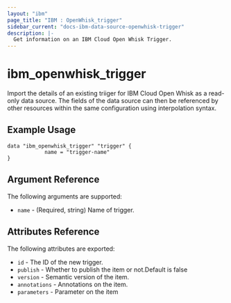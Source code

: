 ```yaml
---
layout: "ibm"
page_title: "IBM : OpenWhisk_trigger"
sidebar_current: "docs-ibm-data-source-openwhisk-trigger"
description: |-
  Get information on an IBM Cloud Open Whisk Trigger.
---
```


# ibm\_openwhisk_trigger

Import the details of an existing triiger for IBM Cloud Open Whisk as a read-only data source. The fields of the data source can then be referenced by other resources within the same configuration using interpolation syntax.


## Example Usage

```hcl
data "ibm_openwhisk_trigger" "trigger" {
			name = "trigger-name"		  
}
```

## Argument Reference

The following arguments are supported:

* `name` - (Required, string) Name of trigger.

## Attributes Reference

The following attributes are exported:

* `id` - The ID of the new trigger.
* `publish` - Whether to publish the item or not.Default is false
* `version` - Semantic version of the item.
* `annotations` -  Annotations on the item.
* `parameters` - Parameter on the item
